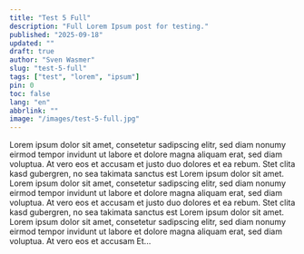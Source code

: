 ```yaml
---
title: "Test 5 Full"
description: "Full Lorem Ipsum post for testing."
published: "2025-09-18"
updated: ""
draft: true
author: "Sven Wasmer"
slug: "test-5-full"
tags: ["test", "lorem", "ipsum"]
pin: 0
toc: false
lang: "en"
abbrlink: ""
image: "/images/test-5-full.jpg"
---
```


Lorem ipsum dolor sit amet, consetetur sadipscing elitr, sed diam nonumy eirmod tempor invidunt ut labore et dolore magna aliquam erat, sed diam voluptua. At vero eos et accusam et justo duo dolores et ea rebum. Stet clita kasd gubergren, no sea takimata sanctus est Lorem ipsum dolor sit amet. Lorem ipsum dolor sit amet, consetetur sadipscing elitr, sed diam nonumy eirmod tempor invidunt ut labore et dolore magna aliquam erat, sed diam voluptua. At vero eos et accusam et justo duo dolores et ea rebum. Stet clita kasd gubergren, no sea takimata sanctus est Lorem ipsum dolor sit amet. Lorem ipsum dolor sit amet, consetetur sadipscing elitr, sed diam nonumy eirmod tempor invidunt ut labore et dolore magna aliquam erat, sed diam voluptua. At vero eos et accusam Et...